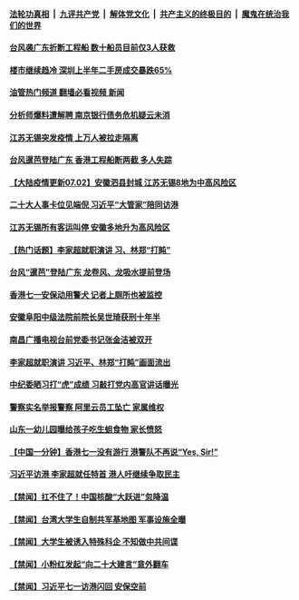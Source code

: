 ####  [法轮功真相](../../../../basic/blob/master/README.md?t=07030632) &nbsp;|&nbsp; [九评共产党](../../../../9ping.md/blob/master/README.md?t=07030632) &nbsp;|&nbsp; [解体党文化](../../../../jtdwh.md/blob/master/README.md?t=07030632)  &nbsp;|&nbsp; [共产主义的终极目的](../../../../gczydzjmd.md/blob/master/README.md?t=07030632) &nbsp;|&nbsp; [魔鬼在统治我们的世界](../../../../mgztzwmdsj.md/blob/master/README.md?t=07030632) 

#### [台风袭广东折断工程船 数十船员目前仅3人获救](../pages/prog204/a103470291.md?t=07030632) 

#### [楼市继续趋冷 深圳上半年二手房成交暴跌65%](../pages/prog204/a103470273.md?t=07030632) 

#### [油管热门频道 翻墙必看视频 新闻](http://45.76.130.85:81/youtube.html?07030632)


#### [分析师爆料遭解聘 南京银行债务危机疑云未消](../pages/prog204/a103470221.md?t=07030632) 

#### [江苏无锡突发疫情 上万人被拉走隔离](../pages/prog204/a103470169.md?t=07030632) 

#### [台风暹芭登陆广东 香港工程船断两截 多人失踪](../pages/prog204/a103470167.md?t=07030632) 

#### [【大陆疫情更新07.02】安徽泗县封城 江苏无锡8地为中高风险区](../pages/prog204/a103466333.md?t=07030632) 

#### [二十大人事卡位见端倪 习近平“大管家”陪同访港](../pages/prog204/a103470109.md?t=07030632) 

#### [江苏无锡所有客运叫停 安徽多地升为高风险区](../pages/prog204/a103470105.md?t=07030632) 

#### [【热门话题】李家超就职演讲 习、林郑“打盹”](../pages/prog204/a103470049.md?t=07030632) 

#### [台风“暹芭”登陆广东 龙卷风、龙吸水提前登场](../pages/prog204/a103470060.md?t=07030632) 

#### [香港七一安保动用警犬 记者上厕所也被监控](../pages/prog204/a103470068.md?t=07030632) 

#### [安徽阜阳中级法院前院长吴世琦获刑十年半](../pages/prog204/a103470020.md?t=07030632) 

#### [南昌广播电视台前党委书记张金洁被双开](../pages/prog204/a103470012.md?t=07030632) 

#### [李家超就职演讲 习近平、林郑“打盹”画面流出](../pages/prog204/a103469986.md?t=07030632) 

#### [中纪委晒习打“虎”成绩 习敲打党内高官讲话曝光](../pages/prog204/a103469922.md?t=07030632) 



#### [警察实名举报警察 阿里云员工坠亡 家属维权](../pages/prog204/a103469901.md?t=07030632) 

#### [山东一幼儿园曝给孩子吃生蛆食物 家长愤怒](../pages/prog204/a103469821.md?t=07030632) 

#### [【中国一分钟】香港七一没有游行 港警队不再说“Yes, Sir!”](../pages/prog204/a103469723.md?t=07030632) 

#### [习近平访港 李家超就任特首 港人吁继续争取民主](../pages/prog204/a103469670.md?t=07030632) 


#### [【禁闻】扛不住了！中国核酸“大跃进”忽降温](../pages/prog204/a103469528.md?t=07030632) 



#### [【禁闻】台湾大学生自制共军基地图 军事设施全曝](../pages/prog204/a103469512.md?t=07030632) 

#### [【禁闻】大学生被诱入特殊科企 不知做中共间谍](../pages/prog204/a103469511.md?t=07030632) 

#### [【禁闻】小粉红发起“向二十大建言”意外翻车](../pages/prog204/a103469517.md?t=07030632) 

#### [【禁闻】习近平七一访港闪回 安保空前](../pages/prog204/a103469508.md?t=07030632) 

<img src='http://gfw-breaker.win/goodnews/indexes/prog204.md' width='0px' height='0px'/>
